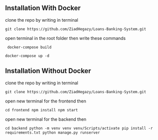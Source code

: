 ## Installation With Docker

clone the repo by writing in terminal

`git clone https://github.com/ZiadHegazy/Loans-Banking-System.git  `

open terminal in the root folder then write these commands

` docker-compose build`

`docker-compose up -d `

## Installation Without Docker
clone the repo by writing in terminal

`git clone https://github.com/ZiadHegazy/Loans-Banking-System.git  `

open new terminal for the frontend then

`cd frontend
npm install
npm start`

open new terminal for the backend then

`cd backend
python -m venv venv
venv/Scripts/activate
pip install -r requirements.txt
python manage.py runserver`



